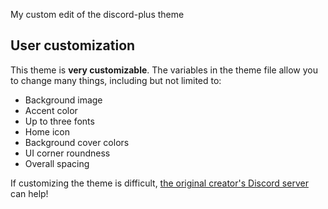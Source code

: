 
My custom edit of the discord-plus theme

## User customization
This theme is **very customizable**.
The variables in the theme file allow you to change many things, including but not limited to:
* Background image
* Accent color
* Up to three fonts
* Home icon
* Background cover colors
* UI corner roundness
* Overall spacing

If customizing the theme is difficult, [the original creator's Discord server](https://discord.gg/invite/2Jwh2nS) can help!
